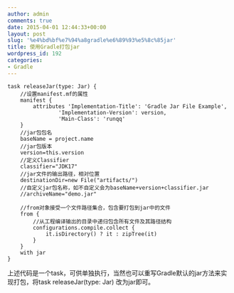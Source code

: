 ```yaml
---
author: admin
comments: true
date: 2015-04-01 12:44:33+00:00
layout: post
slug: '%e4%bd%bf%e7%94%a8gradle%e6%89%93%e5%8c%85jar'
title: 使用Gradle打包jar
wordpress_id: 192
categories:
- Gradle
---
```



    task releaseJar(type: Jar) {
        //设置manifest.mf的属性
        manifest {
            attributes 'Implementation-Title': 'Gradle Jar File Example',
                    'Implementation-Version': version,
                    'Main-Class': 'runqq'
        }
        //jar包包名
        baseName = project.name
        //jar包版本
        version=this.version
        //定义Classifier
        classifier="JDK17"
        //jar文件的输出路径，相对位置
        destinationDir=new File("artifacts/")
        //自定义jar包名称，如不自定义会为baseName+version+classifier.jar
        //archiveName="demo.jar"

        //from对象接受一个文件路径集合，包含要打包到jar中的文件
        from {
            //从工程编译输出的目录中递归包含所有文件及其路径结构
            configurations.compile.collect {
                it.isDirectory() ? it : zipTree(it)
            }
        }
        with jar
    }






上述代码是一个task，可供单独执行，当然也可以重写Gradle默认的jar方法来实现打包，将task releaseJar(type: Jar) 改为jar即可。
